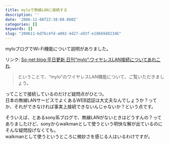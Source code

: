 ```yaml
---
title: myloで無線LANに接続する
description: ''
date: '2006-11-08T22:38:08.000Z'
categories: []
keywords: []
slug: "200611-bd76c4fd-a002-4d27-a93f-e18669d8234b"
---
```

myloブログでWi-Fi機能について説明がありました。

リンク: [So-net blog:平日更新 日刊“mylo”:ワイヤレスLAN接続についてあれこれ](http://blog.so-net.ne.jp/mylo/2006-11-08 "So-net blog:平日更新 日刊“mylo”:ワイヤレスLAN接続についてあれこれ").

> ということで、“mylo”のワイヤレスLAN機能について、ご覧いただきましょう。

ってことで接続しているのだけど疑問点がひとつ。  
日本の無線LANサービスでよくあるWEB認証は大丈夫なんでしょうか？ってか、それができなければ事実上接続できないんじゃないか？という点です。

そういえば、とあるsony系ブログで、無線LANがないときはどうすんの？ってありましたけど、sonyからwalkmanとして使うという明快な解が出ているのにそんな疑問投げなくても。  
walkmanとして使うというところに微妙さを感じる人はいるわけですが。